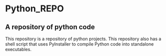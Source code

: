 # Python_REPO
## A repository of python code
This repository is a repository of python projects. This repository also has a shell script that uses PyInstaller to compile Python code into standalone executables.
